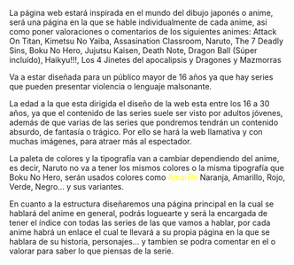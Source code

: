 La página web estará inspirada en el mundo del dibujo japonés o anime, será una página en la que se hable individualmente de cada anime, asi como poner valoraciones o comentarios de los siguientes animes:
Attack On Titan, Kimetsu No Yaiba, Assasination Classroom, Naruto, The 7 Deadly Sins, Boku No Hero, Jujutsu Kaisen, Death Note, Dragon Ball (Súper incluído), Haikyu!!!, Los 4 Jinetes del apocalipsis y Dragones y Mazmorras

Va a estar diseñada para un público mayor de 16 años ya que hay series que pueden presentar violencia o lenguaje malsonante.

La edad a la que esta dirigida el diseño de la web esta entre los 16 a 30 años, ya que el contenido de las series suele ser visto por adultos jóvenes, además de que varias de las series que pondremos tendrán un contenido absurdo, de fantasía o trágico. Por ello se hará la web llamativa y con muchas imágenes, para atraer más al espectador.

La paleta de colores y la tipografía van a cambiar dependiendo del anime, es decir, Naruto no va a tener los mismos colores o la misma tipografía que Boku No Hero, serán usados colores como <span style="Color:#ffff00;">Amarillo</span>
Naranja, Amarillo, Rojo, Verde, Negro... y sus variantes.

En cuanto a la estructura diseñaremos una página principal en la cual se hablará del anime en general, podrás loguearte y será la encargada de tener el índice con todas las series de las que vamos a hablar, por cada anime habrá un enlace el cual te llevará a su propia página en la que se hablara de su historia, personajes... y tambien se podra comentar en el o valorar para saber lo que piensas de la serie.
